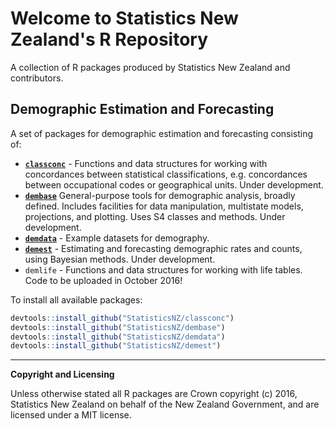 # Welcome to Statistics New Zealand's R Repository

A collection of R packages produced by Statistics New Zealand and contributors.


## Demographic Estimation and Forecasting

A set of packages for demographic estimation and forecasting consisting of:

+ [**`classconc`**](https://github.com/StatisticsNZ/classconc) - Functions and data structures for working with concordances between statistical classifications, e.g. concordances between  occupational codes or geographical units. Under development.
+ [**`dembase`**](https://github.com/StatisticsNZ/dembase) General-purpose tools for demographic analysis, broadly defined.  Includes facilities for data manipulation, multistate models, projections, and plotting.  Uses S4 classes and methods. Under development.
+ [**`demdata`**](https://github.com/StatisticsNZ/demdata) - Example datasets for demography.
+ [**`demest`**](https://github.com/StatisticsNZ/demest) - Estimating and forecasting demographic rates and counts, using Bayesian methods.  Under development.
+ `demlife` - Functions and data structures for working with life tables.  Code to be uploaded in October 2016!

To install all available packages:

```r
devtools::install_github("StatisticsNZ/classconc")
devtools::install_github("StatisticsNZ/dembase")
devtools::install_github("StatisticsNZ/demdata")
devtools::install_github("StatisticsNZ/demest")
```

-----

__Copyright and Licensing__

Unless otherwise stated all R packages are Crown copyright (c) 2016, Statistics New Zealand on behalf of the New Zealand Government, and are licensed under a MIT license.

